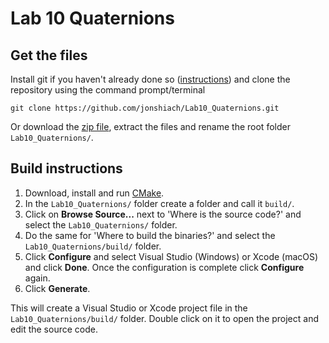 # Lab 10 Quaternions

## Get the files

Install git if you haven't already done so ([instructions](https://github.com/git-guides/install-git)) and clone the repository using the command prompt/terminal

```
git clone https://github.com/jonshiach/Lab10_Quaternions.git
```

Or download the [zip file](https://github.com/jonshiach/Lab10_Quaternions/zipball/master/), extract the files and rename the root folder `Lab10_Quaternions/`.

## Build instructions

1. Download, install and run <a href="https://www.cmake.org" target="_blank">CMake</a>.
2. In the `Lab10_Quaternions/` folder create a folder and call it `build/`.
3. Click on **Browse Source...** next to 'Where is the source code?' and select the `Lab10_Quaternions/` folder.
4. Do the same for 'Where to build the binaries?' and select the `Lab10_Quaternions/build/` folder.
5. Click **Configure** and select Visual Studio (Windows) or Xcode (macOS) and click **Done**. Once the configuration is complete click **Configure** again.
6. Click **Generate**.

This will create a Visual Studio or Xcode project file in the `Lab10_Quaternions/build/` folder. Double click on it to open the project and edit the source code.
